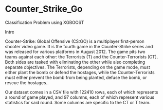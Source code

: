 # Counter_Strike_Go
Classification Problem using XGBOOST

Intro

Counter-Strike: Global Offensive (CS:GO) is a multiplayer first-person shooter video game. It is the fourth game in the Counter-Strike series and was released for various platforms in August 2012. The game pits two teams against each other: the Terrorists (T) and the Counter-Terrorists (CT). Both sides are tasked with eliminating the other while also completing separate objectives. The Terrorists, depending on the game mode, must either plant the bomb or defend the hostages, while the Counter-Terrorists must either prevent the bomb from being planted, defuse the bomb, or rescue the hostages..

Our dataset comes in a CSV file with 122410 rows, each of which represents a round of game played, and 97 columns, each of which represent various statistics for said round. Some columns are specific to the CT or T team.

